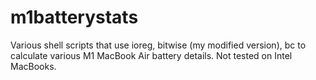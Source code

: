 # m1batterystats
Various shell scripts that use ioreg, bitwise (my modified version), bc to calculate various M1 MacBook Air battery details. Not tested on Intel MacBooks.
